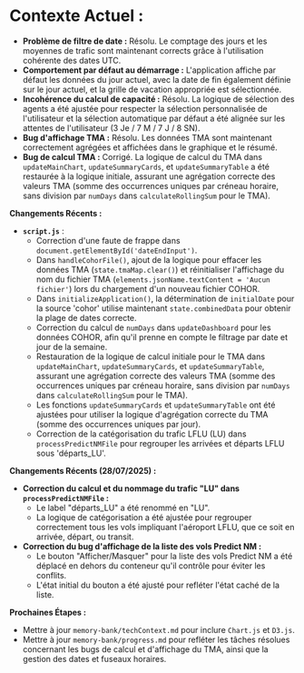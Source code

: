 # Contexte Actuel :

*   **Problème de filtre de date :** Résolu. Le comptage des jours et les moyennes de trafic sont maintenant corrects grâce à l'utilisation cohérente des dates UTC.
*   **Comportement par défaut au démarrage :** L'application affiche par défaut les données du jour actuel, avec la date de fin également définie sur le jour actuel, et la grille de vacation appropriée est sélectionnée.
*   **Incohérence du calcul de capacité :** Résolu. La logique de sélection des agents a été ajustée pour respecter la sélection personnalisée de l'utilisateur et la sélection automatique par défaut a été alignée sur les attentes de l'utilisateur (3 Je / 7 M / 7 J / 8 SN).
*   **Bug d'affichage TMA :** Résolu. Les données TMA sont maintenant correctement agrégées et affichées dans le graphique et le résumé.
*   **Bug de calcul TMA :** Corrigé. La logique de calcul du TMA dans `updateMainChart`, `updateSummaryCards`, et `updateSummaryTable` a été restaurée à la logique initiale, assurant une agrégation correcte des valeurs TMA (somme des occurrences uniques par créneau horaire, sans division par `numDays` dans `calculateRollingSum` pour le TMA).

**Changements Récents :**

*   **`script.js`** :
    *   Correction d'une faute de frappe dans `document.getElementById('dateEndInput')`.
    *   Dans `handleCohorFile()`, ajout de la logique pour effacer les données TMA (`state.tmaMap.clear()`) et réinitialiser l'affichage du nom du fichier TMA (`elements.jsonName.textContent = 'Aucun fichier'`) lors du chargement d'un nouveau fichier COHOR.
    *   Dans `initializeApplication()`, la détermination de `initialDate` pour la source 'cohor' utilise maintenant `state.combinedData` pour obtenir la plage de dates correcte.
    *   Correction du calcul de `numDays` dans `updateDashboard` pour les données COHOR, afin qu'il prenne en compte le filtrage par date et jour de la semaine.
    *   Restauration de la logique de calcul initiale pour le TMA dans `updateMainChart`, `updateSummaryCards`, et `updateSummaryTable`, assurant une agrégation correcte des valeurs TMA (somme des occurrences uniques par créneau horaire, sans division par `numDays` dans `calculateRollingSum` pour le TMA).
    *   Les fonctions `updateSummaryCards` et `updateSummaryTable` ont été ajustées pour utiliser la logique d'agrégation correcte du TMA (somme des occurrences uniques par jour).
    *   Correction de la catégorisation du trafic LFLU (LU) dans `processPredictNMFile` pour regrouper les arrivées et départs LFLU sous 'départs_LU'.

**Changements Récents (28/07/2025) :**

*   **Correction du calcul et du nommage du trafic "LU" dans `processPredictNMFile` :**
    *   Le label "départs_LU" a été renommé en "LU".
    *   La logique de catégorisation a été ajustée pour regrouper correctement tous les vols impliquant l'aéroport LFLU, que ce soit en arrivée, départ, ou transit.
*   **Correction du bug d'affichage de la liste des vols Predict NM :**
    *   Le bouton "Afficher/Masquer" pour la liste des vols Predict NM a été déplacé en dehors du conteneur qu'il contrôle pour éviter les conflits.
    *   L'état initial du bouton a été ajusté pour refléter l'état caché de la liste.

**Prochaines Étapes :**
*   Mettre à jour `memory-bank/techContext.md` pour inclure `Chart.js` et `D3.js`.
*   Mettre à jour `memory-bank/progress.md` pour refléter les tâches résolues concernant les bugs de calcul et d'affichage du TMA, ainsi que la gestion des dates et fuseaux horaires.
